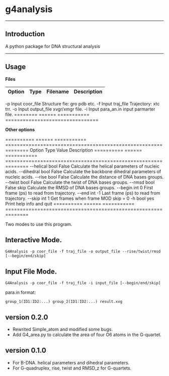 g4analysis
==========


---------------
Introduction
---------------


A python package for DNA structural analysis


------------
Usage
------------

**Files**


Option|Type|Filename|Description
------|----|--------|-----------
-p        Input   coor_file    Structure fie: gro pdb etc.
-f        Input   traj_file    Trajectory: xtc trr.
-o        Input   output_file  xvgr/xmgr file.
-i        Input   para_an.in   input parmarter file.
========  ======  ===========  ================================

**Other options**

==========    ======    ===========  ==============================================================
Option          Type    Value        Description
==========    ======    ===========  ==============================================================
--helical       bool    False 	     Calculate the helical parameters of nucleic acids.
--dihedral      bool    False 	     Calculate the backbone dihedral parameters of nucleic acids.
--rise          bool    False        Calculate the distance of DNA bases groups.
--twist         bool    False        Calculate the twist of DNA bases groups.
--rmsd          bool    False        skip Calculate the RMSD of DNA bases groups.
--begin         int     0            First frame (ps) to read from trajectory.
--end           int     -1           Last frame (ps) to read from trajectory.
--skip          int     1            Get frames when frame MOD skip = 0
-h              bool    yes          Print help info and quit
==========    ======    ===========  ==============================================================

Two modes to use this program.

Interactive Mode.
-----------------

	G4Analysis -p coor_file -f traj_file -o output_file --rise/twist/rmsd [--begin/end/skip]

Input File Mode.
-----------------

	G4Analysis -p coor_file -f traj_file -i input_file [--begin/end/skip]

para.in format:

    group_1(ID1:ID2:...) group_2(ID1:ID2:...) result.xvg




version 0.2.0
---------------
* Rewrited Simple_atom and modified some bugs.
* Add G4_area.py to calculate the area of four O6 atoms in the G-quartet.



version 0.1.0
----------------
* For B-DNA. helical parameters and dihedral parameters.
* For G-quadruplex, rise, twist and RMSD_z for G-quartets.
